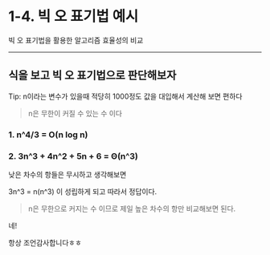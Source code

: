 # 1-4. 빅 오 표기법 예시

빅 오 표기법을 활용한 알고리즘 효율성의 비교

---

## 식을 보고 빅 오 표기법으로 판단해보자

Tip: n이라는 변수가 있을때 적당히 1000정도 값을 대입해서 계산해 보면 편하다

> n은 무한이 커질 수 있는 수 이다

### 1. n^4/3 = O(n log n) 





### 2. 3n^3 + 4n^2 + 5n + 6 = Θ(n^3)

낮은 차수의 항들은 무시하고 생각해보면

3n^3 = n(n^3) 이 성립하게 되고 따라서 정답이다.

> n은 무한으로 커지는 수 이므로 제일 높은 차수의 항만 비교해보면 된다.
>
> 







네!

항상 조언감사합니다ㅎㅎ